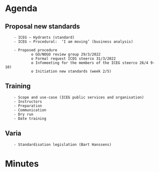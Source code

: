 # Agenda 
  
## Proposal new standards
	 
		- ICEG – Hydrants (standard)
		- ICEG – Procedural:  ‘I am moving’ (business analysis)
	 
		- Proposed procedure
				o GO/NOGO review group 29/3/2022
				o Formal request ICEG steerco 31/3/2022
				o Infomeeting for the members of the ICEG steerco 26/4 9-10)
				o Initiation new standards (week 2/5)
	 
## Training
	 
		- Scope and use-case (ICEG public services and organisation)
		- Instructors
		- Preparation
		- Communication
		- Dry run
		- Date training
	 
## Varia
	 
		- Standardisation legislation (Bart Hanssens) 

# Minutes
